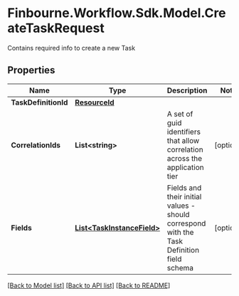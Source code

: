 # Finbourne.Workflow.Sdk.Model.CreateTaskRequest
Contains required info to create a new Task

## Properties

Name | Type | Description | Notes
------------ | ------------- | ------------- | -------------
**TaskDefinitionId** | [**ResourceId**](ResourceId.md) |  | 
**CorrelationIds** | **List&lt;string&gt;** | A set of guid identifiers that allow correlation across the application tier | [optional] 
**Fields** | [**List&lt;TaskInstanceField&gt;**](TaskInstanceField.md) | Fields and their initial values - should correspond with the Task Definition field schema | [optional] 

[[Back to Model list]](../README.md#documentation-for-models) [[Back to API list]](../README.md#documentation-for-api-endpoints) [[Back to README]](../README.md)

